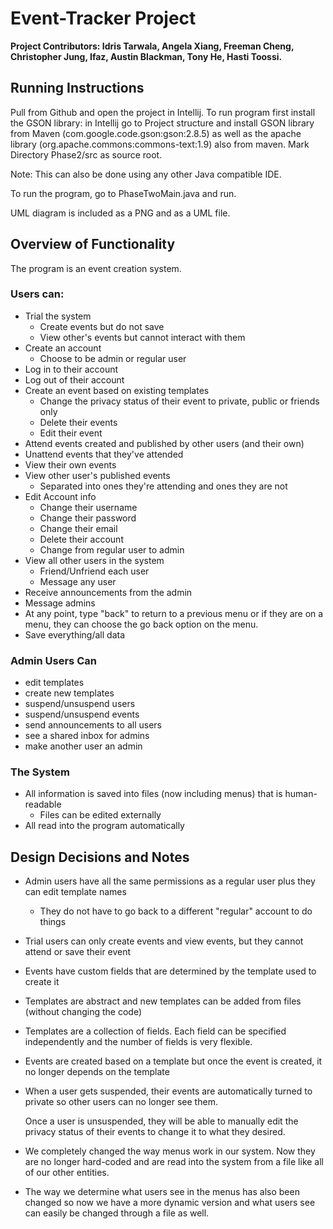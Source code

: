 # Event-Tracker Project

**Project Contributors: Idris Tarwala, Angela Xiang, Freeman Cheng, Christopher Jung, Ifaz, Austin Blackman, Tony He, Hasti Toossi.**

## Running Instructions

Pull from Github and open the project in Intellij. To run program first install the GSON library: in Intellij go to Project structure and install GSON library from Maven (com.google.code.gson:gson:2.8.5) as well as the apache library (org.apache.commons:commons-text:1.9) also from maven. Mark Directory Phase2/src as source root.

Note: This can also be done using any other Java compatible IDE.

To run the program, go to PhaseTwoMain.java and run.

UML diagram is included as a PNG and as a UML file.

## Overview of Functionality

The program is an event creation system.

### Users can:

- Trial the system
  - Create events but do not save
  - View other's events but cannot interact with them
- Create an account
  - Choose to be admin or regular user
- Log in to their account
- Log out of their account
- Create an event based on existing templates
  - Change the privacy status of their event to private, public or friends only
  - Delete their events
  - Edit their event
- Attend events created and published by other users (and their own)
- Unattend events that they've attended
- View their own events
- View other user's published events
  - Separated into ones they're attending and ones they are not
- Edit Account info
  - Change their username
  - Change their password
  - Change their email
  - Delete their account
  - Change from regular user to admin
- View all other users in the system
  - Friend/Unfriend each user
  - Message any user
- Receive announcements from the admin
- Message admins
- At any point, type "back" to return to a previous menu or if they are on a menu, they can choose the go back option on the menu.
- Save everything/all data

### Admin Users Can

- edit templates
- create new templates
- suspend/unsuspend users
- suspend/unsuspend events
- send announcements to all users
- see a shared inbox for admins
- make another user an admin

### The System

- All information is saved into files (now including menus) that is human-readable
  - Files can be edited externally
- All read into the program automatically

## Design Decisions and Notes

- Admin users have all the same permissions as a regular user plus they can edit template names

  - They do not have to go back to a different "regular" account to do things

- Trial users can only create events and view events, but they cannot attend or save their event

- Events have custom fields that are determined by the template used to create it

- Templates are abstract and new templates can be added from files (without changing the code)

- Templates are a collection of fields. Each field can be specified independently and the number of fields is very flexible.

- Events are created based on a template but once the event is created, it no longer depends on the template

- When a user gets suspended, their events are automatically turned to private so other users can no longer see them.

  Once a user is unsuspended, they will be able to manually edit the privacy status of their events to change it to what they desired.

- We completely changed the way menus work in our system. Now they are no longer hard-coded and are read into the system from a file like all of our other entities.

- The way we determine what users see in the menus has also been changed so now we have a more dynamic version and what users see can easily be changed through a file as well.
